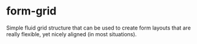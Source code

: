 # form-grid
Simple fluid grid structure that can be used to create form layouts that are really flexible, yet nicely aligned (in most situations). 
